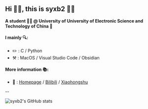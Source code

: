 ## Hi 👋🏻, this is syxb2 🙋🏻

**A student 🧑🏻 @ University of University of Electronic Science and Technology of China 🏫**

#### I mainly 🔍:

* ✏️ : C / Python
* ⚒️ : MacOS / Visual Studio Code / Obsidian

#### More information 📚:

* 🔗 : [Homepage](https://syxb2.github.io) / [Bilibili](https://space.bilibili.com/24550465) / [Xiaohongshu](https://www.xiaohongshu.com/user/profile/63caa3bd0000000026006cf2)

<!--
[![Top Langs](https://github-readme-stats.vercel.app/api/top-langs/?username=syxb2&layout=compact&theme=tokyonight)](https://github.com/anuraghazra/github-readme-stats)

***

> Technology alone is not enough. It's technology married with liberal arts married with humanities that makes our heart sing. -- Steve Jobs
-->

--

![syxb2's GitHub stats](https://github-readme-stats.vercel.app/api?username=syxb2&show_icons=true&theme=tokyonight)

<!--
**syxb2/syxb2** is a ✨ _special_ ✨ repository because its `README.md` (this file) appears on your GitHub profile.

Here are some ideas to get you started:

- 🔭 I’m currently working on ...
- 🌱 I’m currently learning ...
- 👯 I’m looking to collaborate on ...
- 🤔 I’m looking for help with ...
- 💬 Ask me about ...
- 📫 How to reach me: ...
- 😄 Pronouns: ...
- ⚡ Fun fact: ...
-->
